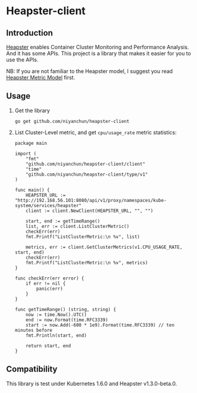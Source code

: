 # Heapster-client

## Introduction

[Heapster](https://github.com/kubernetes/heapster) enables Container Cluster Monitoring and Performance Analysis. And it has some APIs.
This project is a library that makes it easier for you to use the APIs.

NB: If you are not familiar to the Heapster model, I suggest you read [Heapster Metric Model](https://github.com/kubernetes/heapster/blob/master/docs/model.md) first.

## Usage

1. Get the library

    ```
    go get github.com/niyanchun/heapster-client
    ```

2. List Cluster-Level metric, and get `cpu/usage_rate` metric statistics:

    ```
    package main

    import (
        "fmt"
        "github.com/niyanchun/heapster-client/client"
        "time"
        "github.com/niyanchun/heapster-client/type/v1"
    )

    func main() {
        HEAPSTER_URL := "http://192.168.56.101:8080/api/v1/proxy/namespaces/kube-system/services/heapster"
        client := client.NewClient(HEAPSTER_URL, "", "")

        start, end := getTimeRange()
        list, err := client.ListClusterMetric()
        checkErr(err)
        fmt.Printf("ListClusterMetric:\n %v", list)

        metrics, err := client.GetClusterMetrics(v1.CPU_USAGE_RATE, start, end)
        checkErr(err)
        fmt.Printf("ListClusterMetric:\n %v", metrics)
    }

    func checkErr(err error) {
        if err != nil {
            panic(err)
        }
    }

    func getTimeRange() (string, string) {
        now := time.Now().UTC()
        end := now.Format(time.RFC3339)
        start := now.Add(-600 * 1e9).Format(time.RFC3339) // ten minutes before
        fmt.Println(start, end)

        return start, end
    }

    ```
    
## Compatibility

This library is test under Kubernetes 1.6.0 and Heapster v1.3.0-beta.0.